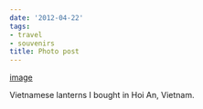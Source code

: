 ```yaml
---
date: '2012-04-22'
tags:
- travel
- souvenirs
title: Photo post
---
```


[image](/img/2012-04-22-photo-post/38bd7d8ed3a9581883893137eb46c93fa288566451b8be8e9005416d23a724a1.jpg)

Vietnamese lanterns I bought in Hoi An, Vietnam.
